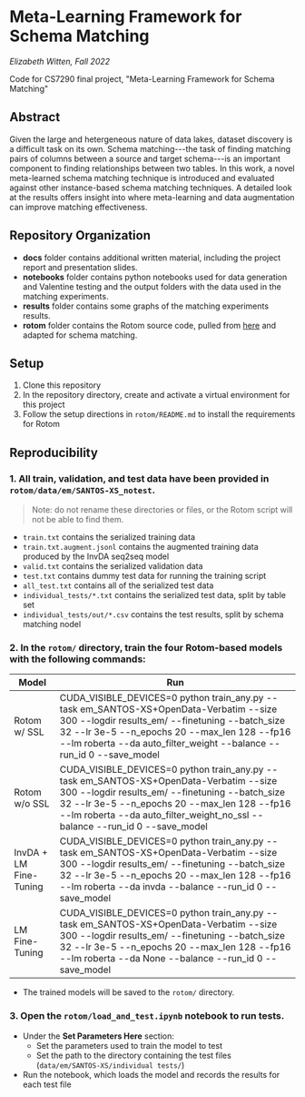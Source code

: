 # Meta-Learning Framework for Schema Matching
_Elizabeth Witten, Fall 2022_

Code for CS7290 final project, "Meta-Learning Framework for Schema Matching"

## Abstract
Given the large and hetergeneous nature of data lakes, dataset discovery is a difficult task on its own. Schema matching---the task of finding matching pairs of columns between a source and target schema---is an important component to finding relationships between two tables. In this work, a novel meta-learned schema matching technique is introduced and evaluated against other instance-based schema matching techniques. A detailed look at the results offers insight into where meta-learning and data augmentation can improve matching effectiveness.

## Repository Organization
- **docs** folder contains additional written material, including the project report and presentation slides.
- **notebooks** folder contains python notebooks used for data generation and Valentine testing and the output folders with the data used in the matching experiments.
- **results** folder contains some graphs of the matching experiments results.
- **rotom** folder contains the Rotom source code, pulled from [here](https://github.com/megagonlabs/rotom) and adapted for schema matching.

## Setup
1. Clone this repository
2. In the repository directory, create and activate a virtual environment for this project
3. Follow the setup directions in `rotom/README.md` to install the requirements for Rotom

## Reproducibility

### 1. All train, validation, and test data have been provided in `rotom/data/em/SANTOS-XS_notest`.

  > Note: do not rename these directories or files, or the Rotom script will not be able to find them.
  
  - `train.txt` contains the serialized training data
  - `train.txt.augment.jsonl` contains the augmented training data produced by the InvDA seq2seq model
  - `valid.txt` contains the serialized validation data
  - `test.txt` contains dummy test data for running the training script
  - `all_test.txt` contains all of the serialized test data
  - `individual_tests/*.txt` contains the serialized test data, split by table set
  - `individual_tests/out/*.csv` contains the test results, split by schema matching nodel
  
### 2. In the `rotom/` directory, train the four Rotom-based models with the following commands:

|     Model                  |     Run                                                                                                                                                                                                                                                     |
|----------------------------|-------------------------------------------------------------------------------------------------------------------------------------------------------------------------------------------------------------------------------------------------------------|
|     Rotom w/ SSL           | CUDA_VISIBLE_DEVICES=0 python train_any.py --task em_SANTOS-XS+OpenData-Verbatim --size 300 --logdir results_em/ --finetuning --batch_size 32 --lr 3e-5 --n_epochs 20 --max_len 128 --fp16 --lm roberta --da auto_filter_weight --balance --run_id 0 --save_model        |
|     Rotom w/o SSL          | CUDA_VISIBLE_DEVICES=0 python train_any.py --task em_SANTOS-XS+OpenData-Verbatim --size 300 --logdir results_em/ --finetuning --batch_size 32 --lr 3e-5 --n_epochs 20 --max_len 128 --fp16 --lm roberta --da auto_filter_weight_no_ssl --balance --run_id 0 --save_model |
|     InvDA + LM Fine-Tuning | CUDA_VISIBLE_DEVICES=0 python train_any.py --task em_SANTOS-XS+OpenData-Verbatim --size 300 --logdir results_em/ --finetuning --batch_size 32 --lr 3e-5 --n_epochs 20 --max_len 128 --fp16 --lm roberta --da invda --balance --run_id 0 --save_model                     |
|     LM Fine-Tuning         | CUDA_VISIBLE_DEVICES=0 python train_any.py --task em_SANTOS-XS+OpenData-Verbatim --size 300 --logdir results_em/ --finetuning --batch_size 32 --lr 3e-5 --n_epochs 20 --max_len 128 --fp16 --lm roberta --da None --balance --run_id 0 --save_model                      |

- The trained models will be saved to the `rotom/` directory.

### 3. Open the `rotom/load_and_test.ipynb` notebook to run tests.
  - Under the **Set Parameters Here** section:
    - Set the parameters used to train the model to test
    - Set the path to the directory containing the test files (`data/em/SANTOS-XS/individual tests/`)
  - Run the notebook, which loads the model and records the results for each test file
